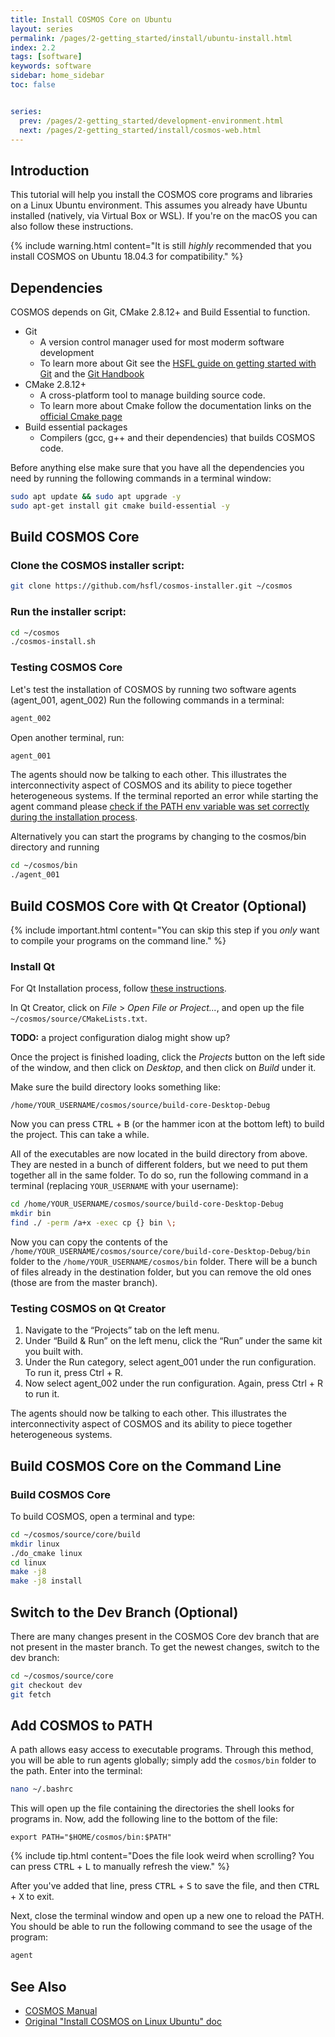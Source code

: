 ```yaml
---
title: Install COSMOS Core on Ubuntu
layout: series
permalink: /pages/2-getting_started/install/ubuntu-install.html
index: 2.2
tags: [software]
keywords: software
sidebar: home_sidebar
toc: false


series:
  prev: /pages/2-getting_started/development-environment.html
  next: /pages/2-getting_started/install/cosmos-web.html
---
```



## Introduction

This tutorial will help you install the COSMOS core programs and libraries on a Linux Ubuntu environment. This assumes you already have Ubuntu installed (natively, via Virtual Box or WSL). If you're on the macOS you can also follow these instructions.

{% include warning.html content="It is still _highly_ recommended that you install COSMOS on Ubuntu 18.04.3 for compatibility." %}

## Dependencies
COSMOS depends on Git, CMake 2.8.12+ and Build Essential to function.
- Git
  - A version control manager used for most moderm software development 
  - To learn more about Git see the [HSFL guide on getting started with Git](https://docs.google.com/document/d/1wMfGmQrrwGb9nrq0Mgbzm1sq9-XTwk3qJ2S1dyUw480/edit?usp=sharing) and the [Git Handbook](https://guides.github.com/introduction/git-handbook/) 
- CMake  2.8.12+
  - A cross-platform tool to manage building source code.
  - To learn more about Cmake follow the documentation links on the [official Cmake page](https://cmake.org/)
- Build essential packages
  - Compilers (gcc, g++ and their dependencies) that builds COSMOS code.

Before anything else make sure that you have all the dependencies you need by running the following commands in a terminal window:

```bash
sudo apt update && sudo apt upgrade -y
sudo apt-get install git cmake build-essential -y
  ```
## Build COSMOS Core

### Clone the COSMOS installer script:

```bash
git clone https://github.com/hsfl/cosmos-installer.git ~/cosmos
```

### Run the installer script:

```bash
cd ~/cosmos
./cosmos-install.sh
```

### Testing COSMOS Core
Let's test the installation of COSMOS by running two software agents (agent_001, agent_002) 
Run the following commands in a terminal:
```bash
agent_002
```

Open another terminal, run:
```bash
agent_001
```

The agents should now be talking to each other. This illustrates the interconnectivity aspect of COSMOS and its ability to piece together heterogeneous systems.
If the terminal reported an error while starting the agent command please [check if the PATH env variable was set correctly during the installation process](https://hsfl.github.io/cosmos-docs/pages/2-getting_started/install/ubuntu-install.html#add-cosmos-to-path).

Alternatively you can start the programs by changing to the cosmos/bin directory and running
```bash
cd ~/cosmos/bin
./agent_001
```



## Build COSMOS Core with Qt Creator (Optional)

{% include important.html content="You can skip this step if you _only_ want to compile your programs on the command line." %}

### Install Qt
For Qt Installation process, follow [these instructions]({{site.baseurl}}/pages/2-getting_started/install/qt-install.html).

In Qt Creator, click on _File_ > _Open File or Project..._, and open up the file `~/cosmos/source/CMakeLists.txt`.

**TODO:** a project configuration dialog might show up?

Once the project is finished loading, click the _Projects_ button on the left side of the window, and then click
on _Desktop_, and then click on _Build_ under it.

Make sure the build directory looks something like:

```
/home/YOUR_USERNAME/cosmos/source/build-core-Desktop-Debug
```

Now you can press <kbd>CTRL</kbd> + <kbd>B</kbd> (or the hammer icon at the bottom left) to build the project.
This can take a while.

All of the executables are now located in the build directory from above. They are nested in a bunch of different folders,
but we need to put them together all in the same folder. To do so, run the following command in a terminal (replacing `YOUR_USERNAME` with your username):

```bash
cd /home/YOUR_USERNAME/cosmos/source/build-core-Desktop-Debug
mkdir bin
find ./ -perm /a+x -exec cp {} bin \;
```

Now you can copy the contents of the `/home/YOUR_USERNAME/cosmos/source/core/build-core-Desktop-Debug/bin` folder to the `/home/YOUR_USERNAME/cosmos/bin` folder. There will be a bunch of files already in the destination folder, but you can remove the old ones (those are from the master branch).

### Testing COSMOS on Qt Creator
1. Navigate to the “Projects” tab on the left menu.
2. Under “Build & Run” on the left menu, click the “Run” under the same kit you built with.
3. Under the Run category, select agent_001 under the run configuration. To run it, press Ctrl + R.
4. Now select agent_002 under the run configuration. Again, press Ctrl + R to run it.

The agents should now be talking to each other.
This illustrates the interconnectivity aspect of COSMOS and its ability to piece together heterogeneous systems.

## Build COSMOS Core on the Command Line
### Build COSMOS Core
To build COSMOS, open a terminal and type:
```bash
cd ~/cosmos/source/core/build
mkdir linux
./do_cmake linux
cd linux
make -j8
make -j8 install
```

## Switch to the Dev Branch (Optional)

There are many changes present in the COSMOS Core dev branch that are not present in the master branch. To get the newest changes, switch to the dev branch:

```bash
cd ~/cosmos/source/core
git checkout dev
git fetch
```


## Add COSMOS to PATH

A path allows easy access to executable programs. Through this method, you will be able to run agents globally; simply add the `cosmos/bin` folder to the path.
Enter into the terminal:


```bash
nano ~/.bashrc
```

This will open up the file containing the directories the shell looks for programs in.
Now, add the following line to the bottom of the file:

```
export PATH="$HOME/cosmos/bin:$PATH"
```

{% include tip.html content="Does the file look weird when scrolling? You can press <kbd>CTRL</kbd> + <kbd>L</kbd>
to manually refresh the view." %}

After you've added that line, press <kbd>CTRL</kbd> + <kbd>S</kbd> to save the file, and then
<kbd>CTRL</kbd> + <kbd>X</kbd> to exit.

Next, close the terminal window and open up a new one to reload the PATH. You should be able to run the following command
to see the usage of the program:

```bash
agent
```

## See Also
* [COSMOS Manual](https://docs.google.com/document/d/19rqvtZeEMJzkEcsTlC4ojYUkN-3OcYLc6IqRXgDIQlI)
* [Original "Install COSMOS on Linux Ubuntu" doc](https://docs.google.com/document/d/1jCWwJyiwQVfwtHrvJwAQ4vTe55TE-UGZzd0wIU9yiig/edit#heading=h.uydetxsepgs0)
